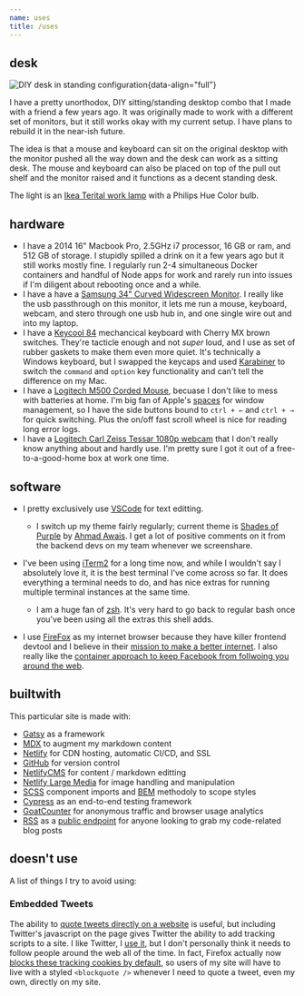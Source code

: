 ```yaml
---
name: uses
title: /uses
---
```


## desk

![DIY desk in standing configuration](/images/desk-2019.jpg){data-align="full"}

I have a pretty unorthodox, DIY sitting/standing desktop combo that I made with a friend a few years ago. It was originally made to work with a different set of monitors, but it still works okay with my current setup. I have plans to rebuild it in the near-ish future.

The idea is that a mouse and keyboard can sit on the original desktop with the monitor pushed all the way down and the desk can work as a sitting desk. The mouse and keyboard can also be placed on top of the pull out shelf and the monitor raised and it functions as a decent standing desk.

The light is an [Ikea Terital work lamp](https://www.ikea.com/us/en/p/tertial-work-lamp-with-led-bulb-blue-30448032/) with a Philips Hue Color bulb.

## hardware

* I have a 2014 16" Macbook Pro, 2.5GHz i7 processor, 16 GB or ram, and 512 GB of storage. I stupidly spilled a drink on it a few years ago but it still works mostly fine. I regularly run 2-4 simultaneous Docker containers and handful of Node apps for work and rarely run into issues if I'm diligent about rebooting once and a while.
* I have a have a [Samsung 34" Curved Widescreen Monitor](https://www.samsung.com/us/computing/monitors/curved/34--cf791-wqhd-monitor-lc34f791wqnxza/). I really like the usb passthrough on this monitor, it lets me run a mouse, keyboard, webcam, and stero through one usb hub in, and one single wire out and into my laptop.
* I have a [Keycool 84](https://drop.com/buy/keycool-84-2s-mechanical-keyboard) mechancical keyboard with Cherry MX brown switches. They're tacticle enough and not *super* loud, and I use as set of rubber gaskets to make them even more quiet. It's technically a Windows keyboard, but I swapped the keycaps and used [Karabiner](https://karabiner-elements.pqrs.org/) to switch the `command` and `option` key functionality and can't tell the difference on my Mac.
* I have a [Logitech M500 Corded Mouse](https://www.logitech.com/en-us/product/corded-mouse-m500), becuase I don't like to mess with batteries at home. I'm big fan of Apple's [spaces](https://support.apple.com/guide/mac-help/work-in-multiple-spaces-mh14112/mac) for window management, so I have the side buttons bound to `ctrl + ←` and `ctrl + →` for quick switching. Plus the on/off fast scroll wheel is nice for reading long error logs.
* I have a [Logitech Carl Zeiss Tessar 1080p webcam](https://www.logitech.com/en-us/product/hd-pro-webcam-c920) that I don't really know anything about and hardly use. I'm pretty sure I got it out of a free-to-a-good-home box at work one time.

<!-- waccom board - Bamboo capture, so old its not even on their website anymore but I like it a lot. -->

## software

* I pretty exclusively use [VSCode](https://code.visualstudio.com/) for text editting.

  * I switch up my theme fairly regularly; current theme is [Shades of Purple](https://marketplace.visualstudio.com/items?itemName=ahmadawais.shades-of-purple) by [Ahmad Awais](https://ahmadawais.com/). I get a lot of positive comments on it from the backend devs on my team whenever we screenshare.
* I've been using [iTerm2](https://www.iterm2.com/) for a long time now, and while I wouldn't say I absolutely love it, it is the best terminal I've come across so far. It does everything a terminal needs to do, and has nice extras for running multiple terminal instances at the same time.

  * I am a huge fan of [zsh](https://ohmyz.sh/). It's very hard to go back to regular bash once you've been using all the extras this shell adds.
* I use [FireFox](https://www.mozilla.org/en-US/firefox/new/) as my internet browser because they have killer frontend devtool and I believe in their [mission to make a better internet](https://www.mozilla.org/en-US/mission/). I also really like the [container approach to keep Facebook from follwoing you around the web](https://support.mozilla.org/en-US/kb/facebook-container-prevent-facebook-tracking).

## builtwith

This particular site is made with:

* [Gatsy](https://www.gatsbyjs.org/) as a framework
* [MDX](https://mdxjs.com/) to augment my markdown content
* [Netlify](https://www.netlify.com/) for CDN hosting, automatic CI/CD, and SSL
* [GitHub](https://github.com/ryanfiller/portfolio-gatsby-v2) for version control
* [NetlifyCMS](https://www.netlifycms.org/) for content / markdown editting
* [Netlify Large Media](https://www.netlify.com/products/large-media/) for image handling and manipulation
* [SCSS](https://sass-lang.com/) component imports and [BEM](http://getbem.com/) methodoly to scope styles
* [Cypress](https://www.cypress.io/) as an end-to-end testing framework
* [GoatCounter](https://www.goatcounter.com/) for anonymous traffic and browser usage analytics
* [RSS](https://en.wikipedia.org/wiki/RSS) as a [public endpoint](/blog/code.rss.xml) for anyone looking to grab my code-related blog posts

<!-- ## smarthome?

nas

plex

hue

orbi -->

<!-- ## skillz

javascript

react

css

scss

photoshop

illustrator -->

<!-- ## EDC?

notebook

favorite pen

knife!

key thing!

phone! phone case! -->

## doesn't use

A list of things I try to avoid using:

### Embedded Tweets

The ability to [quote tweets directly on a website](https://developer.twitter.com/en/docs/twitter-for-websites/embedded-tweets/overview) is useful, but including Twitter's javascript on the page gives Twitter the ability to add tracking scripts to a site. I like Twitter, I [use it](https://twitter.com/ryanfiller_), but I don't personally think it needs to follow people around the web all of the time. In fact, Firefox actually now [blocks these tracking cookies by default](https://blog.mozilla.org/blog/2019/09/03/todays-firefox-blocks-third-party-tracking-cookies-and-cryptomining-by-default/), so users of my site will have to live with a styled `<blockquote />` whenever I need to quote a tweet, even my own, directly on my site.

<!-- amazon

facebook -->